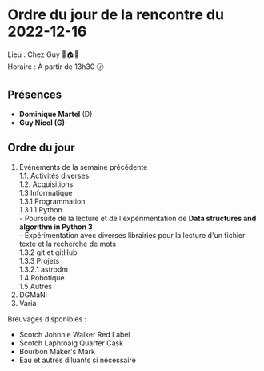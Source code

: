 # Ordre du jour de la rencontre du 2022-12-16
Lieu :    Chez Guy 🌲🏠🌳  
Horaire : À partir de 13h30 🕜  
## Présences
* **Dominique Martel** (D)
* **Guy Nicol (G)**

## Ordre du jour
1. Événements de la semaine précédente  
  1.1.  Activités diverses  
  1.2.  Acquisitions  
  1.3 Informatique  
    1.3.1 Programmation  
      1.3.1.1 Python  
               - Poursuite de la lecture et de l'expérimentation de **Data structures and algorithm in Python 3**  
               - Expérimentation avec diverses librairies pour la lecture d'un fichier texte et la recherche de mots  
    1.3.2 git et gitHub  
    1.3.3 Projets  
      1.3.2.1 astrodm  
  1.4 Robotique  
  1.5 Autres 
2. DGMaNi  
3. Varia  



Breuvages disponibles :
  * Scotch Johnnie Walker Red Label
  * Scotch Laphroaig Quarter Cask
  * Bourbon Maker's Mark
  * Eau et autres diluants si nécessaire
